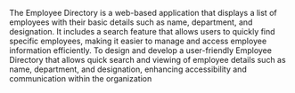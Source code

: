The Employee Directory is a web-based application that displays a list of employees with their basic details such as name, department, and designation. It includes a search feature that allows users to quickly find specific employees, making it easier to manage and access employee information efficiently.
To design and develop a user-friendly Employee Directory that allows quick search and viewing of employee details such as name, department, and designation, enhancing accessibility and communication within the organization

